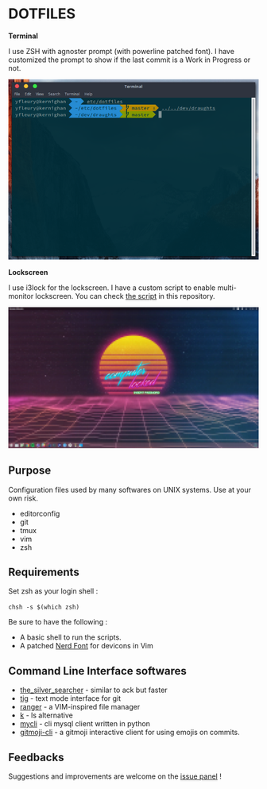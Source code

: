 # DOTFILES

**Terminal**

I use ZSH with agnoster prompt (with powerline patched font). I have customized
the prompt to show if the last commit is a Work in Progress or not.

![Terminal](./screenshots/terminal.png)

**Lockscreen**

I use i3lock for the lockscreen. I have a custom script to enable multi-monitor
lockscreen. You can check [the script](./scripts/lock) in this repository.

![Lock sreen](./screenshots/lock.png)

## Purpose

Configuration files used by many softwares on UNIX systems. Use at your own 
risk.

* editorconfig
* git
* tmux
* vim
* zsh

## Requirements

Set zsh as your login shell :

`chsh -s $(which zsh)`

Be sure to have the following : 
* A basic shell to run the scripts.
* A patched [Nerd Font](https://github.com/ryanoasis/nerd-fonts) for devicons in
  Vim

## Command Line Interface softwares

* [the\_silver\_searcher](https://github.com/ggreer/the_silver_searcher) - 
  similar to ack but faster
* [tig](https://github.com/jonas/tig) - text mode interface for git
* [ranger](https://github.com/ranger/ranger) - a VIM-inspired file manager
* [k](https://github.com/supercrabtree/k) - ls alternative
* [mycli](https://github.com/dbcli/mycli) - cli mysql client written in python
* [gitmoji-cli](https://github.com/carloscuesta/gitmoji-cli) - a gitmoji 
  interactive client for using emojis on commits.

## Feedbacks

Suggestions and improvements are welcome on the 
[issue panel](https://github.com/yoannfleurydev/dotfiles/issues/new) !

